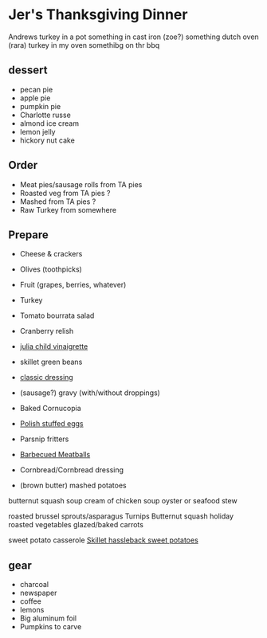 # Jer's Thanksgiving Dinner

Andrews turkey in a pot
something in cast iron (zoe?)
something dutch oven (rara)
turkey in my oven
somethibg on thr bbq

## dessert

- pecan pie
- apple pie
- pumpkin pie
- Charlotte russe
- almond ice cream
- lemon jelly
- hickory nut cake

## Order

- Meat pies/sausage rolls from TA pies
- Roasted veg from TA pies ?
- Mashed from TA pies ?
- Raw Turkey from somewhere

## Prepare

- Cheese & crackers
- Olives (toothpicks)
- Fruit (grapes, berries, whatever)
- Turkey
- Tomato bourrata salad
- Cranberry relish
- [julia child vinaigrette](https://www.newsobserver.com/living/article210606649.html)
- skillet green beans
- [classic dressing](https://www.bonappetit.com/recipe/simple-is-best-dressing)


- (sausage?) gravy (with/without droppings)
- Baked Cornucopia
- [Polish stuffed eggs](https://www.thespruceeats.com/polish-stuffed-eggs-jajka-faszerowany-recipe-1135637)
- Parsnip fritters
- [Barbecued Meatballs](https://www.tasteofhome.com/recipes/barbecued-meatballs/)
- Cornbread/Cornbread dressing
- (brown butter) mashed potatoes

butternut squash soup
cream of chicken soup
oyster or seafood stew

roasted brussel sprouts/asparagus
Turnips
Butternut squash
holiday roasted vegetables
glazed/baked carrots

sweet potato casserole
[Skillet hassleback sweet potatoes](https://www.tasteofhome.com/recipes/skillet-hasselback-sweet-potatoes/)










## gear

- charcoal
- newspaper
- coffee
- lemons
- Big aluminum foil
- Pumpkins to carve
